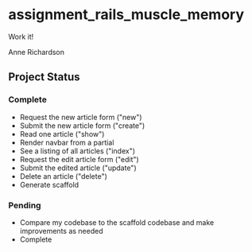 # assignment_rails_muscle_memory
Work it!

Anne Richardson

## Project Status

### Complete

- Request the new article form ("new")
- Submit the new article form ("create")
- Read one article ("show")
- Render navbar from a partial
- See a listing of all articles ("index")
- Request the edit article form ("edit")
- Submit the edited article ("update")
- Delete an article ("delete")
- Generate scaffold

### Pending

- Compare my codebase to the scaffold codebase and make improvements as needed
- Complete